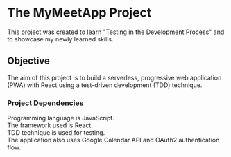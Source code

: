 # The MyMeetApp Project
This project was created to learn "Testing in the Development Process" and to showcase my newly learned skills. 

## Objective
The aim of this project is to build a serverless, progressive web application (PWA) with React using a test-driven development (TDD) technique.  

### Project Dependencies
Programming language is JavaScript.  
The framework used is React.  
TDD technique is used for testing.  
The application also uses Google Calendar API and OAuth2 authentication flow.  
